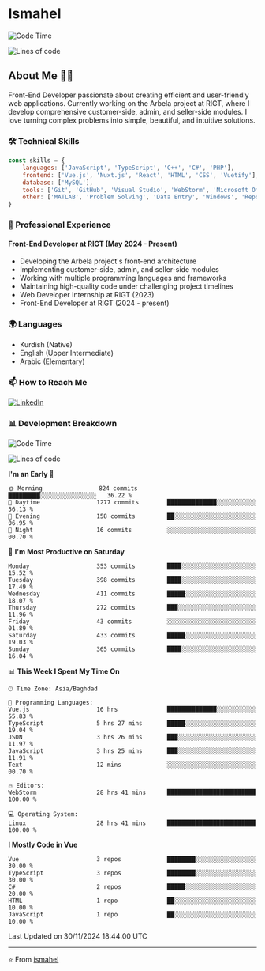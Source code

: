 # Ismahel
![Code Time](http://img.shields.io/badge/Code%20Time-459%20hrs%2016%20mins-blue)

![Lines of code](https://img.shields.io/badge/From%20Hello%20World%20I%27ve%20Written-4.4%20million%20lines%20of%20code-blue)

## About Me 👨‍💻
Front-End Developer passionate about creating efficient and user-friendly web applications. Currently working on the Arbela project at RIGT, where I develop comprehensive customer-side, admin, and seller-side modules. I love turning complex problems into simple, beautiful, and intuitive solutions.

### 🛠️ Technical Skills
```javascript
const skills = {
    languages: ['JavaScript', 'TypeScript', 'C++', 'C#', 'PHP'],
    frontend: ['Vue.js', 'Nuxt.js', 'React', 'HTML', 'CSS', 'Vuetify'],
    database: ['MySQL'],
    tools: ['Git', 'GitHub', 'Visual Studio', 'WebStorm', 'Microsoft Office'],
    other: ['MATLAB', 'Problem Solving', 'Data Entry', 'Windows', 'Reporting']
}
```

### 💼 Professional Experience
#### Front-End Developer at RIGT (May 2024 - Present)
- Developing the Arbela project's front-end architecture
- Implementing customer-side, admin, and seller-side modules
- Working with multiple programming languages and frameworks
- Maintaining high-quality code under challenging project timelines
- Web Developer Internship at RIGT (2023)
- Front-End Developer at RIGT (2024 - present)

### 🌍 Languages
- Kurdish (Native)
- English (Upper Intermediate)
- Arabic (Elementary)

### 📫 How to Reach Me
[![LinkedIn](https://img.shields.io/badge/LinkedIn-0077B5?style=for-the-badge&logo=linkedin&logoColor=white)](https://linkedin.com/in/ismahel-zero-1053b4228)

### 📊 Development Breakdown
<!--START_SECTION:waka-->
![Code Time](http://img.shields.io/badge/Code%20Time-480%20hrs%2040%20mins-blue)

![Lines of code](https://img.shields.io/badge/From%20Hello%20World%20I%27ve%20Written-4.4%20million%20lines%20of%20code-blue)

**I'm an Early 🐤** 

```text
🌞 Morning                824 commits         █████████░░░░░░░░░░░░░░░░   36.22 % 
🌆 Daytime                1277 commits        ██████████████░░░░░░░░░░░   56.13 % 
🌃 Evening                158 commits         ██░░░░░░░░░░░░░░░░░░░░░░░   06.95 % 
🌙 Night                  16 commits          ░░░░░░░░░░░░░░░░░░░░░░░░░   00.70 % 
```
📅 **I'm Most Productive on Saturday** 

```text
Monday                   353 commits         ████░░░░░░░░░░░░░░░░░░░░░   15.52 % 
Tuesday                  398 commits         ████░░░░░░░░░░░░░░░░░░░░░   17.49 % 
Wednesday                411 commits         █████░░░░░░░░░░░░░░░░░░░░   18.07 % 
Thursday                 272 commits         ███░░░░░░░░░░░░░░░░░░░░░░   11.96 % 
Friday                   43 commits          ░░░░░░░░░░░░░░░░░░░░░░░░░   01.89 % 
Saturday                 433 commits         █████░░░░░░░░░░░░░░░░░░░░   19.03 % 
Sunday                   365 commits         ████░░░░░░░░░░░░░░░░░░░░░   16.04 % 
```


📊 **This Week I Spent My Time On** 

```text
🕑︎ Time Zone: Asia/Baghdad

💬 Programming Languages: 
Vue.js                   16 hrs              ██████████████░░░░░░░░░░░   55.83 % 
TypeScript               5 hrs 27 mins       █████░░░░░░░░░░░░░░░░░░░░   19.04 % 
JSON                     3 hrs 26 mins       ███░░░░░░░░░░░░░░░░░░░░░░   11.97 % 
JavaScript               3 hrs 25 mins       ███░░░░░░░░░░░░░░░░░░░░░░   11.91 % 
Text                     12 mins             ░░░░░░░░░░░░░░░░░░░░░░░░░   00.70 % 

🔥 Editors: 
WebStorm                 28 hrs 41 mins      █████████████████████████   100.00 % 

💻 Operating System: 
Linux                    28 hrs 41 mins      █████████████████████████   100.00 % 
```

**I Mostly Code in Vue** 

```text
Vue                      3 repos             ████████░░░░░░░░░░░░░░░░░   30.00 % 
TypeScript               3 repos             ████████░░░░░░░░░░░░░░░░░   30.00 % 
C#                       2 repos             █████░░░░░░░░░░░░░░░░░░░░   20.00 % 
HTML                     1 repo              ██░░░░░░░░░░░░░░░░░░░░░░░   10.00 % 
JavaScript               1 repo              ██░░░░░░░░░░░░░░░░░░░░░░░   10.00 % 
```




 Last Updated on 30/11/2024 18:44:00 UTC
<!--END_SECTION:waka-->

---
⭐️ From [ismahel](https://github.com/ismahelZero)
